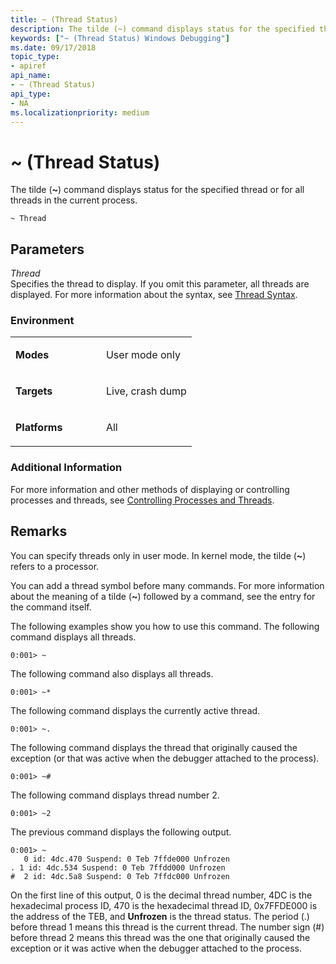 ```yaml
---
title: ~ (Thread Status)
description: The tilde (~) command displays status for the specified thread or for all threads in the current process.
keywords: ["~ (Thread Status) Windows Debugging"]
ms.date: 09/17/2018
topic_type:
- apiref
api_name:
- ~ (Thread Status)
api_type:
- NA
ms.localizationpriority: medium
---
```


# ~ (Thread Status)


The tilde (**~**) command displays status for the specified thread or for all threads in the current process.

```dbgcmd
~ Thread
```

## <span id="ddk_cmd_thread_status_dbg"></span><span id="DDK_CMD_THREAD_STATUS_DBG"></span>Parameters


<span id="_______Thread______"></span><span id="_______thread______"></span><span id="_______THREAD______"></span> *Thread*   
Specifies the thread to display. If you omit this parameter, all threads are displayed. For more information about the syntax, see [Thread Syntax](thread-syntax.md).

### <span id="Environment"></span><span id="environment"></span><span id="ENVIRONMENT"></span>Environment

<table>
<colgroup>
<col width="50%" />
<col width="50%" />
</colgroup>
<tbody>
<tr class="odd">
<td align="left"><p><strong>Modes</strong></p></td>
<td align="left"><p>User mode only</p></td>
</tr>
<tr class="even">
<td align="left"><p><strong>Targets</strong></p></td>
<td align="left"><p>Live, crash dump</p></td>
</tr>
<tr class="odd">
<td align="left"><p><strong>Platforms</strong></p></td>
<td align="left"><p>All</p></td>
</tr>
</tbody>
</table>
 

### <span id="Additional_Information"></span><span id="additional_information"></span><span id="ADDITIONAL_INFORMATION"></span>Additional Information

For more information and other methods of displaying or controlling processes and threads, see [Controlling Processes and Threads](controlling-processes-and-threads.md).

## Remarks

You can specify threads only in user mode. In kernel mode, the tilde (**~**) refers to a processor.

You can add a thread symbol before many commands. For more information about the meaning of a tilde (**~**) followed by a command, see the entry for the command itself.

The following examples show you how to use this command. The following command displays all threads.

```dbgcmd
0:001> ~
```

The following command also displays all threads.

```dbgcmd
0:001> ~*
```

The following command displays the currently active thread.

```dbgcmd
0:001> ~.
```

The following command displays the thread that originally caused the exception (or that was active when the debugger attached to the process).

```dbgcmd
0:001> ~#
```

The following command displays thread number 2.

```dbgcmd
0:001> ~2
```

The previous command displays the following output.

```dbgcmd
0:001> ~
   0 id: 4dc.470 Suspend: 0 Teb 7ffde000 Unfrozen
. 1 id: 4dc.534 Suspend: 0 Teb 7ffdd000 Unfrozen
#  2 id: 4dc.5a8 Suspend: 0 Teb 7ffdc000 Unfrozen
```

On the first line of this output, 0 is the decimal thread number, 4DC is the hexadecimal process ID, 470 is the hexadecimal thread ID, 0x7FFDE000 is the address of the TEB, and **Unfrozen** is the thread status. The period (.) before thread 1 means this thread is the current thread. The number sign (\#) before thread 2 means this thread was the one that originally caused the exception or it was active when the debugger attached to the process.

 

 





